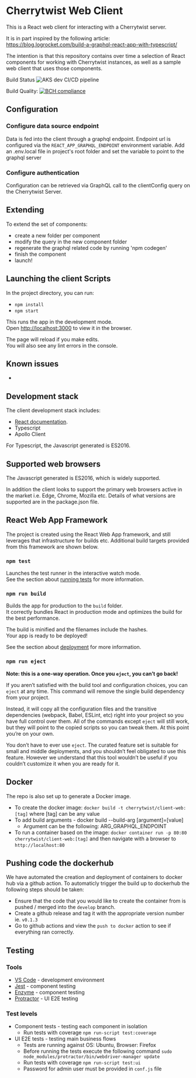 # Cherrytwist Web Client

This is a React web client for interacting with a Cherrytwist server.

It is in part inspired by the following article: https://blog.logrocket.com/build-a-graphql-react-app-with-typescript/

The intention is that this repository contains over time a selection of React components for working with Cherrytwist instances, as well as a sample web client that uses those components.

Build Status
![AKS dev CI/CD pipeline](https://github.com/cherrytwist/Client.Web/workflows/AKS%20dev%20CI/CD%20pipeline/badge.svg?branch=develop)

Build Quality:
[![BCH compliance](https://bettercodehub.com/edge/badge/cherrytwist/Client.Web?branch=develop)](https://bettercodehub.com/)

## Configuration

### Configure data source endpoint

Data is fed into the client through a graphql endpoint. Endpoint url is configured via the `REACT_APP_GRAPHQL_ENDPOINT` environment variable. Add an .env.local file in project's root folder and set the variable to point to the graphql server

### Configure authentication

Configuration can be retrieved via GraphQL call to the clientConfig query on the Cherrytwist Server.

## Extending

To extend the set of components:

- create a new folder per component
- modify the query in the new component folder
- regenerate the graphql related code by running 'npm codegen'
- finish the component
- launch!

## Launching the client Scripts

In the project directory, you can run:

- `npm install`
- `npm start`

This runs the app in the development mode.<br />
Open [http://localhost:3000](http://localhost:3000) to view it in the browser.

The page will reload if you make edits.<br />
You will also see any lint errors in the console.

## Known issues

-

## Development stack

The client development stack includes:

- [React documentation](https://reactjs.org/).
- Typescript
- Apollo Client

For Typescript, the Javascript generated is ES2016.

## Supported web browsers

The Javascript generated is ES2016, which is widely supported.

In addition the client looks to support the primary web browsers active in the market i.e. Edge, Chrome, Mozilla etc. Details of what versions are supported are in the package.json file.

## React Web App Framework

The project is created using the React Web App framework, and still leverages that infrastructure for builds etc. Additional build targets provided from this framework are shown below.

### `npm test`

Launches the test runner in the interactive watch mode.<br />
See the section about [running tests](https://facebook.github.io/create-react-app/docs/running-tests) for more information.

### `npm run build`

Builds the app for production to the `build` folder.<br />
It correctly bundles React in production mode and optimizes the build for the best performance.

The build is minified and the filenames include the hashes.<br />
Your app is ready to be deployed!

See the section about [deployment](https://facebook.github.io/create-react-app/docs/deployment) for more information.

### `npm run eject`

**Note: this is a one-way operation. Once you `eject`, you can’t go back!**

If you aren’t satisfied with the build tool and configuration choices, you can `eject` at any time. This command will remove the single build dependency from your project.

Instead, it will copy all the configuration files and the transitive dependencies (webpack, Babel, ESLint, etc) right into your project so you have full control over them. All of the commands except `eject` will still work, but they will point to the copied scripts so you can tweak them. At this point you’re on your own.

You don’t have to ever use `eject`. The curated feature set is suitable for small and middle deployments, and you shouldn’t feel obligated to use this feature. However we understand that this tool wouldn’t be useful if you couldn’t customize it when you are ready for it.

## Docker

The repo is also set up to generate a Docker image.

- To create the docker image: `docker build -t cherrytwist/client-web:[tag]` where [tag] can be any value
- To add build arguments - docker build --build-arg [argument]=[value]
  - Argument can be the following: ARG_GRAPHQL_ENDPOINT
- To run a container based on the image: `docker container run -p 80:80 cherrytwist/client-web:[tag]` and then navigate with a browser to `http://localhost:80`

## Pushing code the dockerhub

We have automated the creation and deployment of containers to docker hub via a github action. To automaticly trigger the build up to dockerhub the following steps should be taken:

- Ensure that the code that you would like to create the container from is pushed / merged into the `develop` branch.
- Create a github release and tag it with the appropriate version number ie. `v0.1.3`
- Go to github actions and view the `push to docker` action to see if everything ran correctly.

## Testing

### Tools

- [VS Code](https://code.visualstudio.com/) - development environment
- [Jest](https://jestjs.io/) - component testing
- [Enzyme](https://enzymejs.github.io/enzyme/) - component testing
- [Protractor](https://www.protractortest.org/#/) - UI E2E testing

### Test levels

- Component tests - testing each component in isolation
  - Run tests with coverage `npm run-script test:coverage`
- UI E2E tests - testing main business flows
  - Tests are running against OS: Ubuntu, Browser: Firefox
  - Before running the tests execute the following command `sudo node_modules/protractor/bin/webdriver-manager update`
  - Run tests with coverage `npm run-script test:ui`
  - Password for admin user must be provided in `conf.js` file
